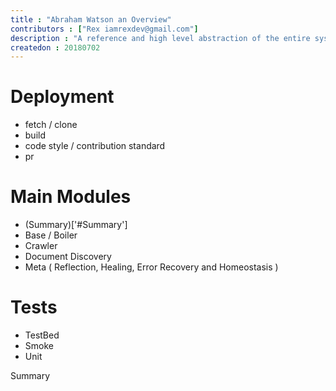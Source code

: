 ```yaml
---
title : "Abraham Watson an Overview"
contributors : ["Rex iamrexdev@gmail.com"]
description : "A reference and high level abstraction of the entire system."
createdon : 20180702
---
```


# Deployment

- fetch / clone
- build
- code style / contribution standard
- pr

# Main Modules

- (Summary)['#Summary']
- Base / Boiler
- Crawler
- Document Discovery
- Meta ( Reflection, Healing, Error Recovery and Homeostasis )

# Tests

- TestBed
- Smoke
- Unit


<div id="Summary">Summary</div>